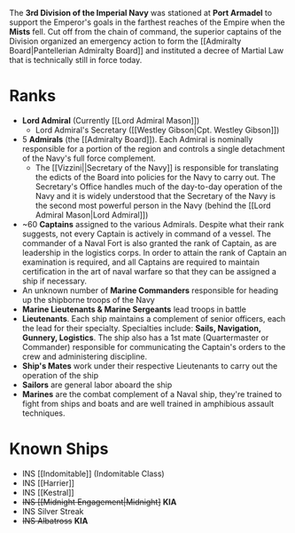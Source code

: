 The **3rd Division of the Imperial Navy** was stationed at **Port Armadel** to support the Emperor's goals  in the farthest reaches of the Empire when the **Mists** fell.  Cut off from the chain of command, the superior captains of the Division organized an emergency action to form the [[Admiralty Board|Pantellerian Admiralty Board]] and instituted a decree of Martial Law that is technically still in force today.

# Ranks
- **Lord Admiral** (Currently [[Lord Admiral Mason]])
	- Lord Admiral's Secretary ([[Westley Gibson|Cpt. Westley Gibson]])
- 5 **Admirals** (the [[Admiralty Board]]).  Each Admiral is nominally responsible for a portion of the region and controls a single detachment of the Navy's full force complement.
	- The [[Vizzini||Secretary of the Navy]] is responsible for translating the edicts of the Board into policies for the Navy to carry out.  The Secretary's Office handles much of the day-to-day operation of the Navy and it is widely understood that the Secretary of the Navy is the second most powerful person in the Navy (behind the [[Lord Admiral Mason|Lord Admiral]])
- ~60 **Captains** assigned to the various Admirals.  Despite what their rank suggests, not every Captain is actively in command of a vessel.  The commander of a Naval Fort is also granted the rank of Captain, as are leadership in the logistics corps.  In order to attain the rank of Captain an examination is required, and all Captains are required to maintain certification in the art of naval warfare so that they can be assigned a ship if necessary.
- An unknown number of **Marine Commanders** responsible for heading up the shipborne troops of the Navy
- **Marine Lieutenants & Marine Sergeants** lead troops in battle
- **Lieutenants**.  Each ship maintains a complement of senior officers, each the lead for their specialty.  Specialties include: **Sails, Navigation, Gunnery, Logistics**.  The ship also has a 1st mate (Quartermaster or Commander) responsible for communicating the Captain's orders to the crew and administering discipline.
- **Ship's Mates** work under their respective Lieutenants to carry out the operation of the ship
- **Sailors** are general labor aboard the ship
- **Marines** are the combat complement of a Naval ship, they're trained to fight from ships and boats and are well trained in amphibious assault techniques.

# Known Ships
- INS [[Indomitable]] (Indomitable Class)
- INS [[Harrier]]
- INS [[Kestral]]
- ~~INS [[Midnight Engagement|Midnight]~~ **KIA**
- INS Silver Streak
- ~~INS Albatross~~ **KIA**